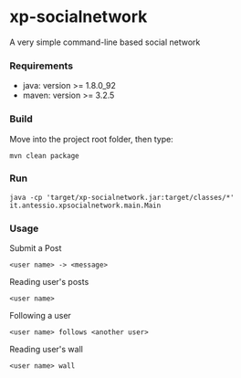 
# xp-socialnetwork
A very simple command-line based social network

### Requirements
- java: version >= 1.8.0_92
- maven: version >= 3.2.5

### Build
Move into the project root folder, then type:

    mvn clean package

### Run

    java -cp 'target/xp-socialnetwork.jar:target/classes/*' it.antessio.xpsocialnetwork.main.Main


### Usage

Submit a Post

    <user name> -> <message>

Reading user's posts

    <user name>

Following a user

    <user name> follows <another user>


Reading user's wall

    <user name> wall

